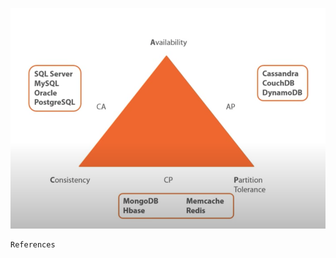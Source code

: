 ![CAP-Theorem](https://github.com/cskarthik22/Core-CS/blob/master/Database/Images/CAP-Theorem.png?raw=true)

```
References
```

